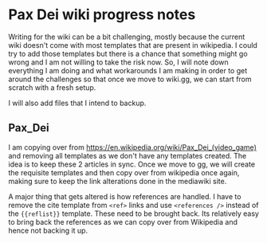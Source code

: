 # Pax Dei wiki progress notes
Writing for the wiki can be a bit challenging, mostly because the current wiki doesn't come with most templates that are present in wikipedia. I could try to add those templates but there is a chance that something might go wrong and I am not willing to take the risk now. So, I will note down everything I am doing and what workarounds I am making in order to get around the challenges so that once we move to wiki.gg, we can start from scratch with a fresh setup.

I will also add files that I intend to backup.

## Pax_Dei
I am copying over from https://en.wikipedia.org/wiki/Pax_Dei_(video_game) and removing all templates as we don't have any templates created. The idea is to keep these 2 articles in sync. Once we move to gg, we will create the requisite templates and then copy over from wikipedia once again, making sure to keep the link alterations done in the mediawiki site.

A major thing that gets altered is how references are handled. I have to remove the cite template from `<ref>` links and use `<references />` instead of the `{{reflist}}` template. These need to be brought back. Its relatively easy to bring back the references as we can copy over from Wikipedia and hence not backing it up.
